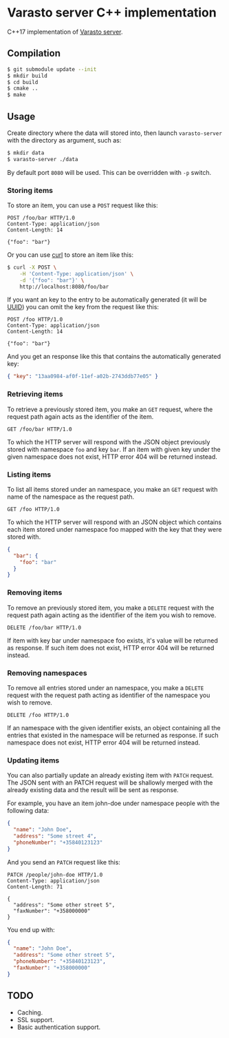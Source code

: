 # Varasto server C++ implementation

C++17 implementation of [Varasto server].

[Varasto server]: https://www.npmjs.com/package/@varasto/server

## Compilation

```bash
$ git submodule update --init
$ mkdir build
$ cd build
$ cmake ..
$ make
```

## Usage

Create directory where the data will stored into, then launch `varasto-server`
with the directory as argument, such as:

```bash
$ mkdir data
$ varasto-server ./data
```

By default port `8080` will be used. This can be overridden with `-p` switch.

### Storing items

To store an item, you can use a `POST` request like this:

```http
POST /foo/bar HTTP/1.0
Content-Type: application/json
Content-Length: 14

{"foo": "bar"}
```

Or you can use [curl] to store an item like this:

```bash
$ curl -X POST \
    -H 'Content-Type: application/json' \
    -d '{"foo": "bar"}' \
    http://localhost:8080/foo/bar
```

[curl]: https://curl.haxx.se/

If you want an key to the entry to be automatically generated (it will be
[UUID]) you can omit the key from the request like this:

```http
POST /foo HTTP/1.0
Content-Type: application/json
Content-Length: 14

{"foo": "bar"}
```

And you get an response like this that contains the automatically generated
key:

```json
{ "key": "13aa0984-af0f-11ef-a02b-2743ddb77e05" }
```

[UUID]: https://en.wikipedia.org/wiki/Universally_unique_identifier

### Retrieving items

To retrieve a previously stored item, you make an `GET` request, where the
request path again acts as the identifier of the item.

```http
GET /foo/bar HTTP/1.0
```

To which the HTTP server will respond with the JSON object previously stored
with namespace `foo` and key `bar`. If an item with given key under the given
namespace does not exist, HTTP error 404 will be returned instead.

### Listing items

To list all items stored under an namespace, you make an `GET` request with
name of the namespace as the request path.

```http
GET /foo HTTP/1.0
```

To which the HTTP server will respond with an JSON object which contains each
item stored under namespace foo mapped with the key that they were stored with.

```json
{
  "bar": {
    "foo": "bar"
  }
}
```

### Removing items

To remove an previously stored item, you make a `DELETE` request with the
request path again acting as the identifier of the item you wish to remove.

```http
DELETE /foo/bar HTTP/1.0
```

If item with key bar under namespace foo exists, it's value will be returned
as response. If such item does not exist, HTTP error 404 will be returned
instead.

### Removing namespaces

To remove all entries stored under an namespace, you make a `DELETE` request
with the request path acting as identifier of the namespace you wish to remove.

```http
DELETE /foo HTTP/1.0
```

If an namespace with the given identifier exists, an object containing all the
entries that existed in the namespace will be returned as response. If such
namespace does not exist, HTTP error 404 will be returned instead.

### Updating items

You can also partially update an already existing item with `PATCH` request.
The JSON sent with an PATCH request will be shallowly merged with the already
existing data and the result will be sent as response.

For example, you have an item john-doe under namespace people with the following data:

```json
{
  "name": "John Doe",
  "address": "Some street 4",
  "phoneNumber": "+35840123123"
}
```

And you send an `PATCH` request like this:

```http
PATCH /people/john-doe HTTP/1.0
Content-Type: application/json
Content-Length: 71

{
  "address": "Some other street 5",
  "faxNumber": "+358000000"
}
```

You end up with:

```json
{
  "name": "John Doe",
  "address": "Some other street 5",
  "phoneNumber": "+35840123123",
  "faxNumber": "+358000000"
}
```

## TODO

- Caching.
- SSL support.
- Basic authentication support.
